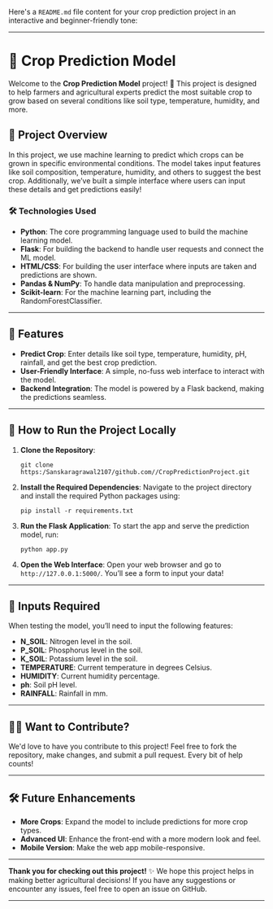 Here's a `README.md` file content for your crop prediction project in an interactive and beginner-friendly tone:

---

# 🌾 Crop Prediction Model

Welcome to the **Crop Prediction Model** project! 🎉 This project is designed to help farmers and agricultural experts predict the most suitable crop to grow based on several conditions like soil type, temperature, humidity, and more.

## 🚀 Project Overview

In this project, we use machine learning to predict which crops can be grown in specific environmental conditions. The model takes input features like soil composition, temperature, humidity, and others to suggest the best crop. Additionally, we’ve built a simple interface where users can input these details and get predictions easily!

### 🛠️ Technologies Used

- **Python**: The core programming language used to build the machine learning model.
- **Flask**: For building the backend to handle user requests and connect the ML model.
- **HTML/CSS**: For building the user interface where inputs are taken and predictions are shown.
- **Pandas & NumPy**: To handle data manipulation and preprocessing.
- **Scikit-learn**: For the machine learning part, including the RandomForestClassifier.
  
---

## 🌟 Features

- **Predict Crop**: Enter details like soil type, temperature, humidity, pH, rainfall, and get the best crop prediction.
- **User-Friendly Interface**: A simple, no-fuss web interface to interact with the model.
- **Backend Integration**: The model is powered by a Flask backend, making the predictions seamless.

---

## 🚀 How to Run the Project Locally

1. **Clone the Repository**:
   ```
   git clone https:/Sanskaragrawal2107/github.com//CropPredictionProject.git
   ```

2. **Install the Required Dependencies**:
   Navigate to the project directory and install the required Python packages using:
   ```
   pip install -r requirements.txt
   ```

3. **Run the Flask Application**:
   To start the app and serve the prediction model, run:
   ```
   python app.py
   ```

4. **Open the Web Interface**:
   Open your web browser and go to `http://127.0.0.1:5000/`. You’ll see a form to input your data!

---

## 📝 Inputs Required

When testing the model, you’ll need to input the following features:

- **N_SOIL**: Nitrogen level in the soil.
- **P_SOIL**: Phosphorus level in the soil.
- **K_SOIL**: Potassium level in the soil.
- **TEMPERATURE**: Current temperature in degrees Celsius.
- **HUMIDITY**: Current humidity percentage.
- **ph**: Soil pH level.
- **RAINFALL**: Rainfall in mm.
  
---

## 🧑‍💻 Want to Contribute?

We'd love to have you contribute to this project! Feel free to fork the repository, make changes, and submit a pull request. Every bit of help counts!

---

## 🛠️ Future Enhancements

- **More Crops**: Expand the model to include predictions for more crop types.
- **Advanced UI**: Enhance the front-end with a more modern look and feel.
- **Mobile Version**: Make the web app mobile-responsive.

---


**Thank you for checking out this project!** ✨ We hope this project helps in making better agricultural decisions! If you have any suggestions or encounter any issues, feel free to open an issue on GitHub.

---

